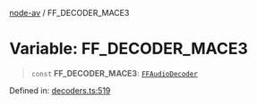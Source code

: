 [node-av](../globals.md) / FF\_DECODER\_MACE3

# Variable: FF\_DECODER\_MACE3

> `const` **FF\_DECODER\_MACE3**: [`FFAudioDecoder`](../type-aliases/FFAudioDecoder.md)

Defined in: [decoders.ts:519](https://github.com/seydx/av/blob/f8631fc881b394300b1479f511d55cf1c370a87f/src/constants/decoders.ts#L519)
